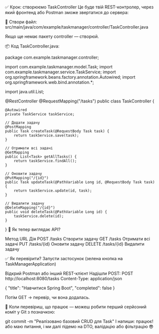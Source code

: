 ✅ Крок: створюємо TaskController
Це буде твій REST-контролер, через який фронтенд або Postman зможе звертатися до сервера:

📄 Створи файл:
src/main/java/com/example/taskmanager/controller/TaskController.java

Якщо ще немає пакету controller — створюй.

📦 Код TaskController.java:

package com.example.taskmanager.controller;

import com.example.taskmanager.model.Task;
import com.example.taskmanager.service.TaskService;
import org.springframework.beans.factory.annotation.Autowired;
import org.springframework.web.bind.annotation.*;

import java.util.List;

@RestController
@RequestMapping("/tasks")
public class TaskController {

    @Autowired
    private TaskService taskService;

    // Додати задачу
    @PostMapping
    public Task createTask(@RequestBody Task task) {
        return taskService.save(task);
    }

    // Отримати всі задачі
    @GetMapping
    public List<Task> getAllTasks() {
        return taskService.findAll();
    }

    // Оновити задачу
    @PutMapping("/{id}")
    public Task updateTask(@PathVariable Long id, @RequestBody Task task) {
        return taskService.update(id, task);
    }

    // Видалити задачу
    @DeleteMapping("/{id}")
    public void deleteTask(@PathVariable Long id) {
        taskService.delete(id);
    }
}
📌 Як тепер виглядає API?

Метод	    URL	            Дія
POST	    /tasks	        Створити задачу
GET	        /tasks	        Отримати всі задачі
PUT	        /tasks/{id}	    Оновити задачу
DELETE	    /tasks/{id}	    Видалити задачу

✅ Як перевірити?
Запусти застосунок (зелена кнопка на TaskManagerApplication)

Відкрий Postman або інший REST-клієнт
Надішли POST:
POST http://localhost:8080/tasks
Content-Type: application/json

{
"title": "Навчитися Spring Boot",
"completed": false
}

Потім GET → перевір, чи вона додалась.

🔔 Коли перевіриш, що працює — можеш робити перший серйозний коміт у Git з позначкою:

git commit -m "Реалізовано базовий CRUD для Task"
І напиши: працює! або маю питання, і ми далі підемо на DTO, валідацію або фільтрацію 😎